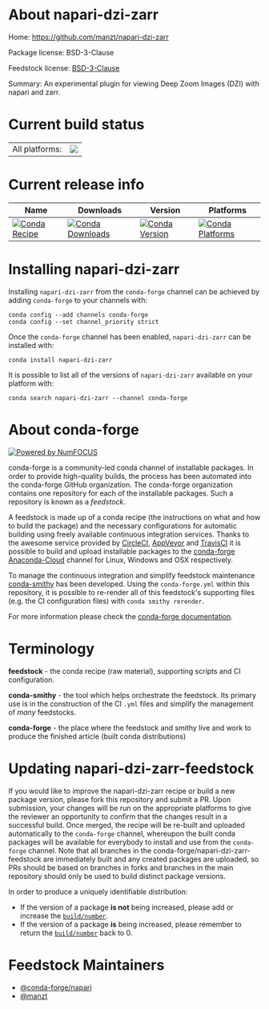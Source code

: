 About napari-dzi-zarr
=====================

Home: https://github.com/manzt/napari-dzi-zarr

Package license: BSD-3-Clause

Feedstock license: [BSD-3-Clause](https://github.com/conda-forge/napari-dzi-zarr-feedstock/blob/master/LICENSE.txt)

Summary: An experimental plugin for viewing Deep Zoom Images (DZI) with napari and zarr.

Current build status
====================


<table><tr><td>All platforms:</td>
    <td>
      <a href="https://dev.azure.com/conda-forge/feedstock-builds/_build/latest?definitionId=15181&branchName=master">
        <img src="https://dev.azure.com/conda-forge/feedstock-builds/_apis/build/status/napari-dzi-zarr-feedstock?branchName=master">
      </a>
    </td>
  </tr>
</table>

Current release info
====================

| Name | Downloads | Version | Platforms |
| --- | --- | --- | --- |
| [![Conda Recipe](https://img.shields.io/badge/recipe-napari--dzi--zarr-green.svg)](https://anaconda.org/conda-forge/napari-dzi-zarr) | [![Conda Downloads](https://img.shields.io/conda/dn/conda-forge/napari-dzi-zarr.svg)](https://anaconda.org/conda-forge/napari-dzi-zarr) | [![Conda Version](https://img.shields.io/conda/vn/conda-forge/napari-dzi-zarr.svg)](https://anaconda.org/conda-forge/napari-dzi-zarr) | [![Conda Platforms](https://img.shields.io/conda/pn/conda-forge/napari-dzi-zarr.svg)](https://anaconda.org/conda-forge/napari-dzi-zarr) |

Installing napari-dzi-zarr
==========================

Installing `napari-dzi-zarr` from the `conda-forge` channel can be achieved by adding `conda-forge` to your channels with:

```
conda config --add channels conda-forge
conda config --set channel_priority strict
```

Once the `conda-forge` channel has been enabled, `napari-dzi-zarr` can be installed with:

```
conda install napari-dzi-zarr
```

It is possible to list all of the versions of `napari-dzi-zarr` available on your platform with:

```
conda search napari-dzi-zarr --channel conda-forge
```


About conda-forge
=================

[![Powered by
NumFOCUS](https://img.shields.io/badge/powered%20by-NumFOCUS-orange.svg?style=flat&colorA=E1523D&colorB=007D8A)](https://numfocus.org)

conda-forge is a community-led conda channel of installable packages.
In order to provide high-quality builds, the process has been automated into the
conda-forge GitHub organization. The conda-forge organization contains one repository
for each of the installable packages. Such a repository is known as a *feedstock*.

A feedstock is made up of a conda recipe (the instructions on what and how to build
the package) and the necessary configurations for automatic building using freely
available continuous integration services. Thanks to the awesome service provided by
[CircleCI](https://circleci.com/), [AppVeyor](https://www.appveyor.com/)
and [TravisCI](https://travis-ci.com/) it is possible to build and upload installable
packages to the [conda-forge](https://anaconda.org/conda-forge)
[Anaconda-Cloud](https://anaconda.org/) channel for Linux, Windows and OSX respectively.

To manage the continuous integration and simplify feedstock maintenance
[conda-smithy](https://github.com/conda-forge/conda-smithy) has been developed.
Using the ``conda-forge.yml`` within this repository, it is possible to re-render all of
this feedstock's supporting files (e.g. the CI configuration files) with ``conda smithy rerender``.

For more information please check the [conda-forge documentation](https://conda-forge.org/docs/).

Terminology
===========

**feedstock** - the conda recipe (raw material), supporting scripts and CI configuration.

**conda-smithy** - the tool which helps orchestrate the feedstock.
                   Its primary use is in the construction of the CI ``.yml`` files
                   and simplify the management of *many* feedstocks.

**conda-forge** - the place where the feedstock and smithy live and work to
                  produce the finished article (built conda distributions)


Updating napari-dzi-zarr-feedstock
==================================

If you would like to improve the napari-dzi-zarr recipe or build a new
package version, please fork this repository and submit a PR. Upon submission,
your changes will be run on the appropriate platforms to give the reviewer an
opportunity to confirm that the changes result in a successful build. Once
merged, the recipe will be re-built and uploaded automatically to the
`conda-forge` channel, whereupon the built conda packages will be available for
everybody to install and use from the `conda-forge` channel.
Note that all branches in the conda-forge/napari-dzi-zarr-feedstock are
immediately built and any created packages are uploaded, so PRs should be based
on branches in forks and branches in the main repository should only be used to
build distinct package versions.

In order to produce a uniquely identifiable distribution:
 * If the version of a package **is not** being increased, please add or increase
   the [``build/number``](https://docs.conda.io/projects/conda-build/en/latest/resources/define-metadata.html#build-number-and-string).
 * If the version of a package **is** being increased, please remember to return
   the [``build/number``](https://docs.conda.io/projects/conda-build/en/latest/resources/define-metadata.html#build-number-and-string)
   back to 0.

Feedstock Maintainers
=====================

* [@conda-forge/napari](https://github.com/conda-forge/napari/)
* [@manzt](https://github.com/manzt/)

